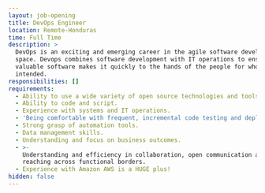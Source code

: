 ```yaml
---
layout: job-opening
title: DevOps Engineer
location: Remote-Honduras
time: Full Time
description: >
  DevOps is an exciting and emerging career in the agile software development
  space. Devops combines software development with IT operations to ensure
  valuable software makes it quickly to the hands of the people for whom it was
  intended.
responsibilities: []
requirements:
  - Ability to use a wide variety of open source technologies and tools.
  - Ability to code and script.
  - Experience with systems and IT operations.
  - 'Being comfortable with frequent, incremental code testing and deployment.'
  - Strong grasp of automation tools.
  - Data management skills.
  - Understanding and focus on business outcomes.
  - >-
    Understanding and efficiency in collaboration, open communication and
    reaching across functional borders.
  - Experience with Amazon AWS is a HUGE plus!
hidden: false
---
```


